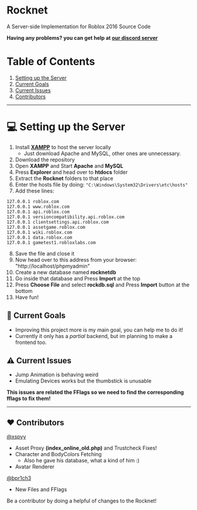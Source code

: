 # Rocknet

A Server-side Implementation for Roblox 2016 Source Code<br>

**Having any problems? you can get help at [our discord server](https://www.discord.gg/rVrYHdrbsp)**<br>

# Table of Contents
1. [Setting up the Server](#-setting-up-the-server)
2. [Current Goals](#-current-goals)
3. [Current Issues](#%EF%B8%8F-current-issues)
4. [Contributors](#%EF%B8%8F-contributors)

---

# 💻 Setting up the Server
1. Install **[XAMPP](https://www.apachefriends.org/index.html)** to host the server locally
   - Just download Apache and MySQL, other ones are unnecessary.
2. Download the repository
3. Open **XAMPP** and Start **Apache** and **MySQL**
4. Press **Explorer** and head over to **htdocs** folder
5. Extract the **Rocknet** folders to that place
6. Enter the hosts file by doing: `"C:\Windows\System32\Drivers\etc\hosts"`
7. Add these lines:
```
127.0.0.1 roblox.com 
127.0.0.1 www.roblox.com 
127.0.0.1 api.roblox.com
127.0.0.1 versioncompatibility.api.roblox.com
127.0.0.1 clientsettings.api.roblox.com
127.0.0.1 assetgame.roblox.com
127.0.0.1 wiki.roblox.com
127.0.0.1 data.roblox.com
127.0.0.1 gametest1.robloxlabs.com
```
8. Save the file and close it
9. Now head over to this address from your browser: "http://localhost/phpmyadmin"
10. Create a new database named **rocknetdb**
11. Go inside that database and Press **Import** at the top
12. Press **Choose File** and select **rockdb.sql** and Press **Import** button at the bottom
13. Have fun!

## 🎯 Current Goals
- Improving this project more is my main goal, you can help me to do it!
- Currently it only has a *partial* backend, but im planning to make a frontend too.

## ⚠️ Current Issues

- Jump Animation is behaving weird
- Emulating Devices works but the thumbstick is unusable

**This issues are related the FFlags so we need to find the corresponding fflags to fix them!**

---

## ❤️ Contributors
[@xspyy](https://github.com/xspyy)
* Asset Proxy **(index_online_old.php)** and Trustcheck Fixes!
* Character and BodyColors Fetching
   * Also he gave his database, what a kind of him :)
* Avatar Renderer


[@bpr1ch3](https://github.com/bpr1ch3)
* New Files and FFlags

Be a contributor by doing a helpful of changes to the Rocknet!
